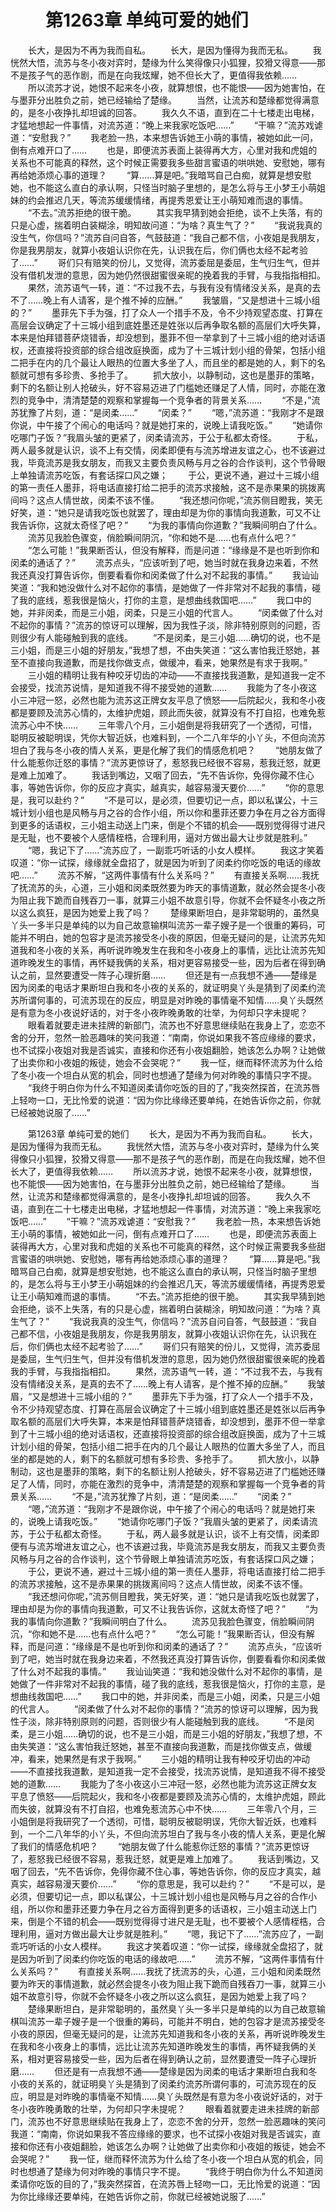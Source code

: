 # 　　第1263章 单纯可爱的她们
　　长大，是因为不再为我而自私。
　　长大，是因为懂得为我而无私。
　　我恍然大悟，流苏与冬小夜对弈时，楚缘为什么笑得像只小狐狸，狡猾又得意——那不是孩子气的恶作剧，而是在向我炫耀，她不但长大了，更值得我依赖……
　　所以流苏才说，她恨不起来冬小夜，就算想恨，也不能恨——因为她害怕，在与墨菲分出胜负之前，她已经输给了楚缘。
　　当然，让流苏和楚缘都觉得满意的，是冬小夜挣扎却坦诚的回答。
　　我久久不语，直到在二十七楼走出电梯，才猛地想起一件事情，对流苏道：“晚上来我家吃饭吧……”
　　“干嘛？”流苏戏谑道：“安慰我？”
　　我老脸一热，本来想告诉她王小萌的事情，被她如此一问，倒有点难开口了……
　　也是，即便流苏表面上装得再大方，心里对我和虎姐的关系也不可能真的释然，这个时候正需要我多些甜言蜜语的哄哄她、安慰她，哪有再给她添烦心事的道理？
　　“算……算是吧。”我暗骂自己白痴，就算是想安慰她，也不能这么直白的承认啊，只怪当时脑子里想的，是怎么将与王小梦王小萌姐妹的约会推迟几天，等流苏缓缓情绪，再提秀恩爱让王小萌知难而退的事情。
　　“不去。”流苏拒绝的很干脆。
　　其实我早猜到她会拒绝，谈不上失落，有的只是心虚，揣着明白装糊涂，明知故问道：“为啥？真生气了？”
　　“我说我真的没生气，你信吗？”流苏自问自答，气鼓鼓道：“我自己都不信，小夜姐是我朋友，你是我男朋友，就算小夜姐认识你在先，认识我在后，你们俩也太经不起考验了……”
　　哥们只有赔笑的份儿，又觉得，流苏委屈是委屈，生气归生气，但并没有借机发泄的意思，因为她仍然很甜蜜很亲昵的挽着我的手臂，与我指指相扣。
　　果然，流苏语气一转，道：“不过我不去，与我有没有情绪没关系，是真的去不了……晚上有人请客，是个推不掉的应酬。”
　　我皱眉，“又是想进十三城小组的？”
　　墨菲先下手为强，打了众人一个措手不及，令不少持观望态度、打算在高层会议确定了十三城小组到底姓墨还是姓张以后再争取名额的高层们大呼失算，本来是怕拜错菩萨烧错香，却没想到，墨菲不但一举拿到了十三城小组的绝对话语权，还直接将投资部的综合组改庭换面，成为了十三城计划小组的骨架，包括小组二把手在内的几个最让人眼热的位置大多坐了人，而且坐的都是她的人，剩下的名额就可想有多珍贵、多抢手了。
　　抓大放小，以静制动，这也是墨菲的策略，剩下的名额让别人抢破头，好不容易迈进了门槛她还赚足了人情，同时，亦能在激烈的竞争中，清清楚楚的观察和掌握每一个竞争者的背景关系……
　　“不是，”流苏犹豫了片刻，道：“是闵柔……”
　　“闵柔？”
　　“嗯，”流苏道：“我刚才不是跟你说，中午接了个闹心的电话吗？就是她打来的，说晚上请我吃饭。”
　　“她请你吃哪门子饭？”我眉头皱的更紧了，闵柔请流苏，于公于私都太奇怪。
　　于私，两人最多就是认识，谈不上有交情，闵柔即便有与流苏增进友谊之心，也不该避过我，毕竟流苏是我女朋友，而我又主要负责风畅与月之谷的合作谈判，这个节骨眼上单独请流苏吃饭，有套话探口风之嫌；
　　于公，更说不通，避过十三城小组的第一责任人墨菲，将电话直接打给二把手的流苏求接触，这不是赤果果的挑拨离间吗？这点人情世故，闵柔不该不懂。
　　“我还想问你呢，”流苏侧目瞪我，笑无好笑，道：“她只是请我吃饭也就罢了，理由却是为你的事情向我道歉，可又不让我告诉你，这就太奇怪了吧？”
　　“为我的事情向你道歉？”我瞬间明白了什么。
　　流苏见我脸色骤变，俏脸瞬间阴沉，“你和她不是……也有点什么吧？”
　　“怎么可能！”我果断否认，但没有解释，而是问道：“缘缘是不是也听到你和闵柔的通话了？”
　　流苏点头，“应该听到了吧，她当时就在我身边来着，不然我还真没打算告诉你，倒要看看你和闵柔做了什么对不起我的事情。”
　　我讪讪笑道：“我和她没做什么对不起你的事情，是她做了一件非常对不起我的事情，碰了我的底线，惹我很是恼火，打你的主意，是想曲线救国吧……”
　　我口中的她，并非闵柔，而是三小姐，闵柔，只是三小姐的代言人。
　　“闵柔做了什么对不起你的事情？”流苏的惊讶可以理解，因为我性子淡，除非特别原则的问题，否则很少有人能碰触到我的底线。
　　“不是闵柔，是三小姐……确切的说，也不是三小姐，而是三小姐的好朋友，”我想了想，不由失笑道：“这么害怕我迁怒她，甚至不直接向我道歉，而是找你做支点，做缓冲，看来，她果然是有求于我啊。”
　　三小姐的精明让我有种咬牙切齿的冲动——不直接找我道歉，是知道我一定不会接受，找流苏说情，是知道我不得不接受她的道歉……
　　我能为了冬小夜这小三冲冠一怒，必然也能为流苏这正牌女友平息了愤怒——后院起火，我和冬小夜都是要顾及流苏心情的，太维护虎姐，顾此而失彼，就算没有不打自招，也难免惹流苏心中不快……
　　三年零八个月，三小姐倒是将我研究了一个透彻，可惜，聪明反被聪明误，凭你大智近妖，也难料到，一个二八年华的小丫头，不但向流苏坦白了我与冬小夜的情人关系，更是化解了我们的情感危机吧？
　　“她朋友做了什么能惹你迁怒的事情？”流苏更惊讶了，惹怒我已经很不容易，惹我迁怒，就更是难上加难了。
　　我话到嘴边，又咽了回去，“先不告诉你，免得你藏不住心事，等她告诉你，你的反应才真实，越真实，越容易漫天要价……”
　　“你的意思是，我可以赴约？”
　　“不是可以，是必须，但要切记一点，即以私谋公，十三城计划小组也是风畅与月之谷的合作小组，所以你和墨菲还要力争在月之谷方面得到更多的话语权，三小姐主动送上门来，倒是个不错的机会——既别觉得得寸进尺是无耻，也不要被个人感情桎梏，合理利用，逼对方做出最大让步就是胜利。”
　　“嗯，我记下了……”流苏应了，一副乖巧听话的小女人模样。
　　我这才笑着叹道：“你一试探，缘缘就全盘招了，就是因为听到了闵柔约你吃饭的电话的缘故吧……”
　　流苏不解，“这两件事情有什么关系吗？”
　　有直接关系啊……我抚了抚流苏的头，心道，三小姐和闵柔既然要为昨天的事情道歉，就必然会提冬小夜为阻止我下跪而自残吞刀一事，就算三小姐不故意引导，你就不会怀疑冬小夜之所以这么疯狂，是因为她爱上我了吗？
　　楚缘果断坦白，是非常聪明的，虽然臭丫头一多半只是单纯的以为自己故意输棋叫流苏一辈子嫂子是一个很重的筹码，可能并不明白，她的包容才是流苏接受冬小夜的原因，但毫无疑问的是，让流苏先知道我和冬小夜的关系，再听说昨晚发生在我和冬小夜身上的事情，远比让流苏先知道昨晚发生的事情，再怀疑我俩的关系，相对更容易接受一些，因为后者在得到确认之前，显然要遭受一阵子心理折磨……
　　但还是有一点我想不通——楚缘是因为闵柔的电话才果断坦白我和冬小夜的关系的，就证明臭丫头是猜到了闵柔约流苏所谓何事的，可流苏现在的反应，明显是对昨晚的事情毫不知情……臭丫头既然是有意为冬小夜说好话的，对于冬小夜昨晚勇敢的壮举，为何却只字未提呢？
　　眼看着就要走进未挂牌的新部门，流苏也不好意思继续贴在我身上了，恋恋不舍的分开，忽然一脸恶趣味的笑问我道：“南南，你说如果我不答应缘缘的要求，也不试探小夜姐对我是否诚实，直接和你还有小夜姐翻脸，她该怎么办啊？让她做了出卖你和小夜姐的叛徒，她会不会哭呢？”
　　我一怔，继而释怀流苏为什么给了冬小夜一个坦白从宽的机会，同时也想通了楚缘为何对昨晚的事情只字不提。
　　“我终于明白你为什么不知道闵柔请你吃饭的目的了，”我突然探首，在流苏唇上轻吻一口，无比怜爱的说道：“因为你比缘缘还要单纯，在她告诉你之前，你就已经被她说服了……”

　　第1263章 单纯可爱的她们
　　长大，是因为不再为我而自私。
　　长大，是因为懂得为我而无私。
　　我恍然大悟，流苏与冬小夜对弈时，楚缘为什么笑得像只小狐狸，狡猾又得意——那不是孩子气的恶作剧，而是在向我炫耀，她不但长大了，更值得我依赖……
　　所以流苏才说，她恨不起来冬小夜，就算想恨，也不能恨——因为她害怕，在与墨菲分出胜负之前，她已经输给了楚缘。
　　当然，让流苏和楚缘都觉得满意的，是冬小夜挣扎却坦诚的回答。
　　我久久不语，直到在二十七楼走出电梯，才猛地想起一件事情，对流苏道：“晚上来我家吃饭吧……”
　　“干嘛？”流苏戏谑道：“安慰我？”
　　我老脸一热，本来想告诉她王小萌的事情，被她如此一问，倒有点难开口了……
　　也是，即便流苏表面上装得再大方，心里对我和虎姐的关系也不可能真的释然，这个时候正需要我多些甜言蜜语的哄哄她、安慰她，哪有再给她添烦心事的道理？
　　“算……算是吧。”我暗骂自己白痴，就算是想安慰她，也不能这么直白的承认啊，只怪当时脑子里想的，是怎么将与王小梦王小萌姐妹的约会推迟几天，等流苏缓缓情绪，再提秀恩爱让王小萌知难而退的事情。
　　“不去。”流苏拒绝的很干脆。
　　其实我早猜到她会拒绝，谈不上失落，有的只是心虚，揣着明白装糊涂，明知故问道：“为啥？真生气了？”
　　“我说我真的没生气，你信吗？”流苏自问自答，气鼓鼓道：“我自己都不信，小夜姐是我朋友，你是我男朋友，就算小夜姐认识你在先，认识我在后，你们俩也太经不起考验了……”
　　哥们只有赔笑的份儿，又觉得，流苏委屈是委屈，生气归生气，但并没有借机发泄的意思，因为她仍然很甜蜜很亲昵的挽着我的手臂，与我指指相扣。
　　果然，流苏语气一转，道：“不过我不去，与我有没有情绪没关系，是真的去不了……晚上有人请客，是个推不掉的应酬。”
　　我皱眉，“又是想进十三城小组的？”
　　墨菲先下手为强，打了众人一个措手不及，令不少持观望态度、打算在高层会议确定了十三城小组到底姓墨还是姓张以后再争取名额的高层们大呼失算，本来是怕拜错菩萨烧错香，却没想到，墨菲不但一举拿到了十三城小组的绝对话语权，还直接将投资部的综合组改庭换面，成为了十三城计划小组的骨架，包括小组二把手在内的几个最让人眼热的位置大多坐了人，而且坐的都是她的人，剩下的名额就可想有多珍贵、多抢手了。
　　抓大放小，以静制动，这也是墨菲的策略，剩下的名额让别人抢破头，好不容易迈进了门槛她还赚足了人情，同时，亦能在激烈的竞争中，清清楚楚的观察和掌握每一个竞争者的背景关系……
　　“不是，”流苏犹豫了片刻，道：“是闵柔……”
　　“闵柔？”
　　“嗯，”流苏道：“我刚才不是跟你说，中午接了个闹心的电话吗？就是她打来的，说晚上请我吃饭。”
　　“她请你吃哪门子饭？”我眉头皱的更紧了，闵柔请流苏，于公于私都太奇怪。
　　于私，两人最多就是认识，谈不上有交情，闵柔即便有与流苏增进友谊之心，也不该避过我，毕竟流苏是我女朋友，而我又主要负责风畅与月之谷的合作谈判，这个节骨眼上单独请流苏吃饭，有套话探口风之嫌；
　　于公，更说不通，避过十三城小组的第一责任人墨菲，将电话直接打给二把手的流苏求接触，这不是赤果果的挑拨离间吗？这点人情世故，闵柔不该不懂。
　　“我还想问你呢，”流苏侧目瞪我，笑无好笑，道：“她只是请我吃饭也就罢了，理由却是为你的事情向我道歉，可又不让我告诉你，这就太奇怪了吧？”
　　“为我的事情向你道歉？”我瞬间明白了什么。
　　流苏见我脸色骤变，俏脸瞬间阴沉，“你和她不是……也有点什么吧？”
　　“怎么可能！”我果断否认，但没有解释，而是问道：“缘缘是不是也听到你和闵柔的通话了？”
　　流苏点头，“应该听到了吧，她当时就在我身边来着，不然我还真没打算告诉你，倒要看看你和闵柔做了什么对不起我的事情。”
　　我讪讪笑道：“我和她没做什么对不起你的事情，是她做了一件非常对不起我的事情，碰了我的底线，惹我很是恼火，打你的主意，是想曲线救国吧……”
　　我口中的她，并非闵柔，而是三小姐，闵柔，只是三小姐的代言人。
　　“闵柔做了什么对不起你的事情？”流苏的惊讶可以理解，因为我性子淡，除非特别原则的问题，否则很少有人能碰触到我的底线。
　　“不是闵柔，是三小姐……确切的说，也不是三小姐，而是三小姐的好朋友，”我想了想，不由失笑道：“这么害怕我迁怒她，甚至不直接向我道歉，而是找你做支点，做缓冲，看来，她果然是有求于我啊。”
　　三小姐的精明让我有种咬牙切齿的冲动——不直接找我道歉，是知道我一定不会接受，找流苏说情，是知道我不得不接受她的道歉……
　　我能为了冬小夜这小三冲冠一怒，必然也能为流苏这正牌女友平息了愤怒——后院起火，我和冬小夜都是要顾及流苏心情的，太维护虎姐，顾此而失彼，就算没有不打自招，也难免惹流苏心中不快……
　　三年零八个月，三小姐倒是将我研究了一个透彻，可惜，聪明反被聪明误，凭你大智近妖，也难料到，一个二八年华的小丫头，不但向流苏坦白了我与冬小夜的情人关系，更是化解了我们的情感危机吧？
　　“她朋友做了什么能惹你迁怒的事情？”流苏更惊讶了，惹怒我已经很不容易，惹我迁怒，就更是难上加难了。
　　我话到嘴边，又咽了回去，“先不告诉你，免得你藏不住心事，等她告诉你，你的反应才真实，越真实，越容易漫天要价……”
　　“你的意思是，我可以赴约？”
　　“不是可以，是必须，但要切记一点，即以私谋公，十三城计划小组也是风畅与月之谷的合作小组，所以你和墨菲还要力争在月之谷方面得到更多的话语权，三小姐主动送上门来，倒是个不错的机会——既别觉得得寸进尺是无耻，也不要被个人感情桎梏，合理利用，逼对方做出最大让步就是胜利。”
　　“嗯，我记下了……”流苏应了，一副乖巧听话的小女人模样。
　　我这才笑着叹道：“你一试探，缘缘就全盘招了，就是因为听到了闵柔约你吃饭的电话的缘故吧……”
　　流苏不解，“这两件事情有什么关系吗？”
　　有直接关系啊……我抚了抚流苏的头，心道，三小姐和闵柔既然要为昨天的事情道歉，就必然会提冬小夜为阻止我下跪而自残吞刀一事，就算三小姐不故意引导，你就不会怀疑冬小夜之所以这么疯狂，是因为她爱上我了吗？
　　楚缘果断坦白，是非常聪明的，虽然臭丫头一多半只是单纯的以为自己故意输棋叫流苏一辈子嫂子是一个很重的筹码，可能并不明白，她的包容才是流苏接受冬小夜的原因，但毫无疑问的是，让流苏先知道我和冬小夜的关系，再听说昨晚发生在我和冬小夜身上的事情，远比让流苏先知道昨晚发生的事情，再怀疑我俩的关系，相对更容易接受一些，因为后者在得到确认之前，显然要遭受一阵子心理折磨……
　　但还是有一点我想不通——楚缘是因为闵柔的电话才果断坦白我和冬小夜的关系的，就证明臭丫头是猜到了闵柔约流苏所谓何事的，可流苏现在的反应，明显是对昨晚的事情毫不知情……臭丫头既然是有意为冬小夜说好话的，对于冬小夜昨晚勇敢的壮举，为何却只字未提呢？
　　眼看着就要走进未挂牌的新部门，流苏也不好意思继续贴在我身上了，恋恋不舍的分开，忽然一脸恶趣味的笑问我道：“南南，你说如果我不答应缘缘的要求，也不试探小夜姐对我是否诚实，直接和你还有小夜姐翻脸，她该怎么办啊？让她做了出卖你和小夜姐的叛徒，她会不会哭呢？”
　　我一怔，继而释怀流苏为什么给了冬小夜一个坦白从宽的机会，同时也想通了楚缘为何对昨晚的事情只字不提。
　　“我终于明白你为什么不知道闵柔请你吃饭的目的了，”我突然探首，在流苏唇上轻吻一口，无比怜爱的说道：“因为你比缘缘还要单纯，在她告诉你之前，你就已经被她说服了……”

